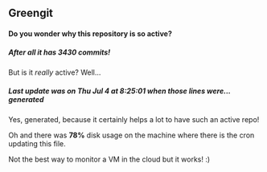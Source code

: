 ## Greengit

#### Do you wonder why this repository is so active?

##### After all it has 3430 commits!

But is it *really* active? Well...

##### Last update was on Thu Jul 4 at 8:25:01 when those lines were... generated

Yes, generated, because it certainly helps a lot to have such an active repo!

Oh and there was **78%** disk usage on the machine
where there is the cron updating this file.

Not the best way to monitor a VM in the cloud but it works! :)
